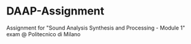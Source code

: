 # DAAP-Assignment
Assignment for "Sound Analysis Synthesis and Processing - Module 1" exam @ Politecnico di Milano
